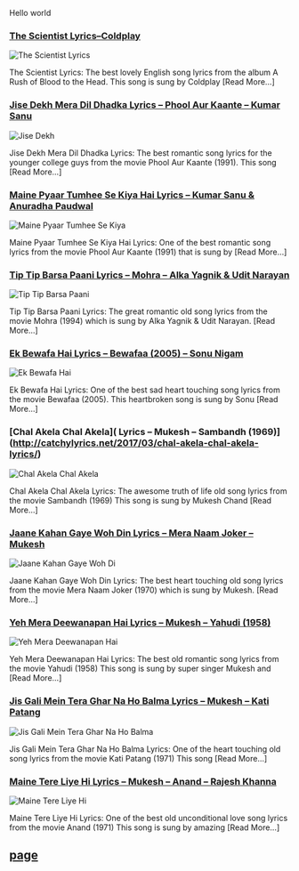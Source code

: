 Hello world

### [The Scientist Lyrics–Coldplay](http://catchylyrics.net/2017/03/the-scientist-lyrics-coldplay/)
![The Scientist Lyrics](http://catchylyrics.net/wp-content/uploads/2017/03/The-Scientist-Lyrics-300x150.jpg)

The Scientist Lyrics: The best lovely English song lyrics from the album A Rush of Blood to the Head. 
This song is sung by Coldplay [Read More…]

### [Jise Dekh Mera Dil Dhadka Lyrics – Phool Aur Kaante – Kumar Sanu](http://catchylyrics.net/2017/03/jise-dekh-mera-dil-dhadka-lyrics/)
![Jise Dekh](http://catchylyrics.net/wp-content/uploads/2017/03/Jise-Dekh-Mera-Dil-Dhadka-Lyrics-300x150.jpg)

Jise Dekh Mera Dil Dhadka Lyrics: The best romantic song lyrics for the younger college
guys from the movie Phool Aur Kaante (1991). This song [Read More…]

### [Maine Pyaar Tumhee Se Kiya Hai Lyrics – Kumar Sanu & Anuradha Paudwal](http://catchylyrics.net/2017/03/maine-pyaar-tumhee-se-kiya-hai-lyrics/)
![Maine Pyaar Tumhee Se Kiya](http://catchylyrics.net/wp-content/uploads/2017/03/Maine-Pyar-Tumhi-Se-Kiya-Hai-Lyrics-300x150.jpg)

Maine Pyaar Tumhee Se Kiya Hai Lyrics: One of the best romantic song lyrics from the movie Phool Aur Kaante
(1991) that is sung by [Read More…]

### [Tip Tip Barsa Paani Lyrics – Mohra – Alka Yagnik & Udit Narayan](http://catchylyrics.net/2017/03/tip-tip-barsa-paani-lyrics/)
![Tip Tip Barsa Paani](http://catchylyrics.net/wp-content/uploads/2017/03/Tip-Tip-Barsa-Paani-lyrics-300x150.jpg)

Tip Tip Barsa Paani Lyrics: The great romantic old song lyrics from the movie Mohra (1994)
which is sung by Alka Yagnik & Udit Narayan. [Read More…]

### [Ek Bewafa Hai Lyrics – Bewafaa (2005) – Sonu Nigam](http://catchylyrics.net/2017/03/ek-bewafa-hai-lyrics/)
![Ek Bewafa Hai](http://catchylyrics.net/wp-content/uploads/2017/03/Ek-bewafa-hai-lyrics-300x150.jpg)

Ek Bewafa Hai Lyrics: One of the best sad heart touching song lyrics from the movie Bewafaa (2005).
This heartbroken song is sung by Sonu [Read More…]

### [Chal Akela Chal Akela]( Lyrics – Mukesh – Sambandh (1969)](http://catchylyrics.net/2017/03/chal-akela-chal-akela-lyrics/)
![Chal Akela Chal Akela](http://catchylyrics.net/wp-content/uploads/2017/03/chal-akela-lyrics-300x150.jpg)

Chal Akela Chal Akela Lyrics: The awesome truth of life old song lyrics from the movie Sambandh (1969)
This song is sung by Mukesh Chand [Read More…]

### [Jaane Kahan Gaye Woh Din Lyrics – Mera Naam Joker – Mukesh](http://catchylyrics.net/2017/03/jaane-kahan-gaye-woh-din-lyrics/)
![Jaane Kahan Gaye Woh Di](http://catchylyrics.net/wp-content/uploads/2017/03/jane-kaha-gaye-woh-din-300x150.jpg)

Jaane Kahan Gaye Woh Din Lyrics: The best heart touching old song lyrics from the movie Mera Naam Joker
(1970) which is sung by Mukesh. [Read More…]

### [Yeh Mera Deewanapan Hai Lyrics – Mukesh – Yahudi (1958)](http://catchylyrics.net/2017/03/yeh-mera-deewanapan-lyrics/)
![Yeh Mera Deewanapan Hai](http://catchylyrics.net/wp-content/uploads/2017/03/yeh-mera-dewana-300x150.jpg)

Yeh Mera Deewanapan Hai Lyrics: The best old romantic song lyrics from the movie Yahudi (1958)
This song is sung by super singer Mukesh and [Read More…]

### [Jis Gali Mein Tera Ghar Na Ho Balma Lyrics – Mukesh – Kati Patang](http://catchylyrics.net/2017/03/jis-gali-mein-tera-ghar-lyrics/)
![Jis Gali Mein Tera Ghar Na Ho Balma](http://catchylyrics.net/wp-content/uploads/2017/03/Jis-gali-tera-ghar-na-ho-lyrics-300x150.jpg)

Jis Gali Mein Tera Ghar Na Ho Balma Lyrics: One of the heart touching old song lyrics from the movie Kati Patang (1971)
This song [Read More…]

### [Maine Tere Liye Hi Lyrics – Mukesh – Anand – Rajesh Khanna](http://catchylyrics.net/2017/03/maine-tere-liye-hi-lyrics/)
![Maine Tere Liye Hi](http://catchylyrics.net/wp-content/uploads/2017/03/main-tere-liye-300x150.jpg)

Maine Tere Liye Hi Lyrics: One of the best old unconditional love song lyrics from the movie Anand (1971)
This song is sung by amazing [Read More…]

## [page](https://github.com/howdyhacks/catchylyrics/blob/master/page10.md)
